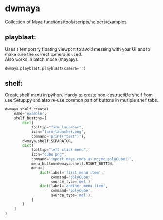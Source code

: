 # dwmaya
Collection of Maya functions/tools/scripts/helpers/examples.

## playblast:
Uses a temporary floating viewport to avoid messing with your UI and to make sure the correct camera is used.\
Also works in batch mode (mayapy).
```python
dwmaya.playblast.playblast(camera='')
```

## shelf:
Create shelf menu in python. Handy to create non-destructible shelf from userSetup.py and also re-use common part of buttons in multiple shelf tabs.
```python
dwmaya.shelf.create(
    name='example',
    shelf_buttons=[
        dict(
            tooltip="farm_launcher",
            icon="farm_launcher.png",
            command='print("test")'),
        dwmaya.shelf.SEPARATOR,
        dict(
            tooltip="left click menu",
            icon="cube.png",
            command='import maya.cmds as mc;mc.polyCube()',
            menu_button=dwmaya.shelf.RIGHT_BUTTON,
            menu=[
                dict(label='first menu item',
                     command='polyCube',
                     source_type='mel'),
                dict(label='another menu item',
                     command='polyCube',
                     source_type='mel'),
            ]
        )
    ]
)
```